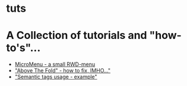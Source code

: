 # tuts
<h1>A Collection of tutorials and "how-to's"...</h1>
<ul>
<li><a href="micromenu.html">MicroMenu - a small RWD-menu</a></li>
<li><a href="abovethefold.html">"Above The Fold&quot; - how to fix, IMHO..."</a></li>
<li><a href="skabelon.html">"Semantic tags usage - example"</a></li>
</ul>
